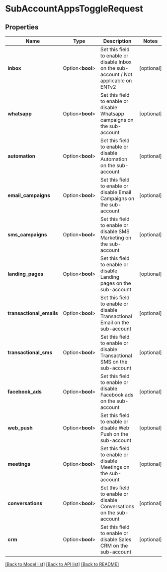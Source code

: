 # SubAccountAppsToggleRequest

## Properties

Name | Type | Description | Notes
------------ | ------------- | ------------- | -------------
**inbox** | Option<**bool**> | Set this field to enable or disable Inbox on the sub-account / Not applicable on ENTv2 | [optional]
**whatsapp** | Option<**bool**> | Set this field to enable or disable Whatsapp campaigns on the sub-account | [optional]
**automation** | Option<**bool**> | Set this field to enable or disable Automation on the sub-account | [optional]
**email_campaigns** | Option<**bool**> | Set this field to enable or disable Email Campaigns on the sub-account | [optional]
**sms_campaigns** | Option<**bool**> | Set this field to enable or disable SMS Marketing on the sub-account | [optional]
**landing_pages** | Option<**bool**> | Set this field to enable or disable Landing pages on the sub-account | [optional]
**transactional_emails** | Option<**bool**> | Set this field to enable or disable Transactional Email on the sub-account | [optional]
**transactional_sms** | Option<**bool**> | Set this field to enable or disable Transactional SMS on the sub-account | [optional]
**facebook_ads** | Option<**bool**> | Set this field to enable or disable Facebook ads on the sub-account | [optional]
**web_push** | Option<**bool**> | Set this field to enable or disable Web Push on the sub-account | [optional]
**meetings** | Option<**bool**> | Set this field to enable or disable Meetings on the sub-account | [optional]
**conversations** | Option<**bool**> | Set this field to enable or disable Conversations on the sub-account | [optional]
**crm** | Option<**bool**> | Set this field to enable or disable Sales CRM on the sub-account | [optional]

[[Back to Model list]](../README.md#documentation-for-models) [[Back to API list]](../README.md#documentation-for-api-endpoints) [[Back to README]](../README.md)


